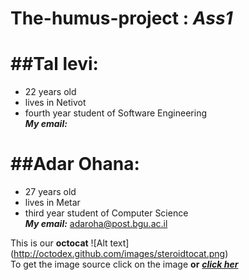The-humus-project :  *Ass1*
=========================

##Tal levi:
============
- 22 years old  
- lives in Netivot  
- fourth year student of Software Engineering  
__*My email:*__  

##Adar Ohana:
==============
* 27 years old  
* lives in Metar  
* third year student of Computer Science  
__*My email:*__ adaroha@post.bgu.ac.il

This is our __octocat__ ![Alt text] (http://octodex.github.com/images/steroidtocat.png)   
To get the image source click on the image __or__ ___[click her](http://octodex.github.com/steroidtocat)___

